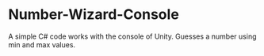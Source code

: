 # Number-Wizard-Console

A simple C# code works with the console of Unity. Guesses a number using min and max values.
